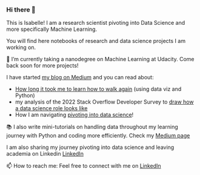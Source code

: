 ### Hi there 👋

This is Isabelle! I am a research scientist pivoting into Data Science and more specifically Machine Learning.

You will find here notebooks of research and data science projects I am working on. 

🌱 I’m currently taking a nanodegree on Machine Learning at Udacity. Come back soon for more projects!

I have started [my blog on Medium](https://medium.com/@isabelle.vea) and you can read about:
- [How long it took me to learn how to walk again](https://medium.com/@isabelle.vea/looking-at-recovery-from-my-lisfranc-foot-fracture-using-data-viz-and-moving-averages-37a71a192bd1) (using data viz and Python)
- my analysis of the 2022 Stack Overflow Developer Survey to [draw how a data science role looks like](https://medium.com/@isabelle.vea/draw-me-a-data-scientist-ff970301df04)
- How I am navigating [pivoting into data science](https://medium.com/@isabelle.vea/transitioning-to-industry-pivoting-into-data-science-or-simply-finding-my-next-career-stage-9cb4d0bd6ec5)!

:books: I also write mini-tutorials on handling data throughout my learning journey with Python and coding more efficiently. Check my [Medium page](https://medium.com/@isabelle.vea)

I am also sharing my journey pivoting into data science and leaving academia on Linkedin [LinkedIn](https://www.linkedin.com/in/isabellevea/)

📫 How to reach me: Feel free to connect with me on [LinkedIn](https://www.linkedin.com/in/isabellevea/)

<!--
**thecochenille/thecochenille** is a ✨ _special_ ✨ repository because its `README.md` (this file) appears on your GitHub profile.

Here are some ideas to get you started:

- 🔭 I’m currently working on ...

- 👯 I’m looking to collaborate on ...
- 🤔 I’m looking for help with ...
- 💬 Ask me about ...

- 😄 Pronouns: ...
- ⚡ Fun fact: ...
-->
